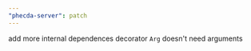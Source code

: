 ```yaml
---
"phecda-server": patch
---
```


add more internal dependences
decorator `Arg` doesn't need arguments